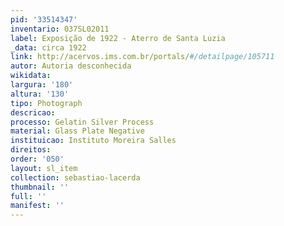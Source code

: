 ```yaml
---
pid: '33514347'
inventario: 037SL02011
label: Exposição de 1922 - Aterro de Santa Luzia
_data: circa 1922
link: http://acervos.ims.com.br/portals/#/detailpage/105711
autor: Autoria desconhecida
wikidata: 
largura: '180'
altura: '130'
tipo: Photograph
descricao: 
processo: Gelatin Silver Process
material: Glass Plate Negative
instituicao: Instituto Moreira Salles
direitos: 
order: '050'
layout: sl_item
collection: sebastiao-lacerda
thumbnail: ''
full: ''
manifest: ''
---
```

